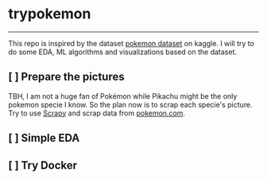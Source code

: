 # trypokemon
----

This repo is inspired by the dataset [pokemon dataset](https://www.kaggle.com/abcsds/pokemon) on kaggle. I will try to do some EDA, ML algorithms and visualizations based on the dataset.

## [ ] Prepare the pictures

TBH, I am not a huge fan of Pokémon while Pikachu might be the only pokemon specie I know. So the plan now is to scrap each specie's picture. Try to use [Scrapy](https://github.com/scrapy/scrapy) and scrap data from [pokemon.com](https://www.pokemon.com/us/pokedex/).

## [ ] Simple EDA



## [ ] Try Docker
